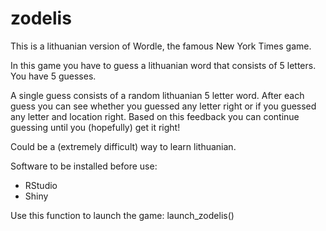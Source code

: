 # zodelis
This is a lithuanian version of Wordle, the famous New York Times game.

In this game you have to guess a lithuanian word that consists of 5 letters.
You have 5 guesses.

A single guess consists of a random lithuanian 5 letter word.
After each guess you can see whether you guessed any letter right or
if you guessed any letter and location right. Based on this feedback
you can continue guessing until you (hopefully) get it right!

Could be a (extremely difficult) way to learn lithuanian.

Software to be installed before use:
- RStudio
- Shiny

Use this function to launch the game:
launch_zodelis()
